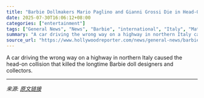 ```yaml
---
title: "Barbie Dollmakers Mario Paglino and Gianni Grossi Die in Head-On Car Crash"
date: 2025-07-30T16:06:12+08:00
categories: ["entertainment"]
tags: ["General News", "News", "Barbie", "international", "Italy", "Mattel"]
summary: "A car driving the wrong way on a highway in northern Italy caused the head-on collision that killed the longtime Barbie doll designers and collectors."
source_url: "https://www.hollywoodreporter.com/news/general-news/barbie-dollmakers-mario-paglino-gianni-grossi-die-1236333786/"
---
```


A car driving the wrong way on a highway in northern Italy caused the head-on collision that killed the longtime Barbie doll designers and collectors.

---

*来源: [原文链接](https://www.hollywoodreporter.com/news/general-news/barbie-dollmakers-mario-paglino-gianni-grossi-die-1236333786/)*
